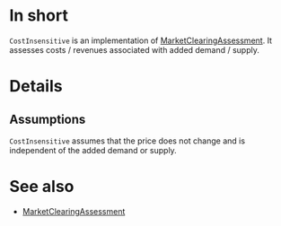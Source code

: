 # In short

`CostInsensitive` is an implementation of [MarketClearingAssessment](./MarketClearingAssessment).
It assesses costs / revenues associated with added demand / supply.

# Details

## Assumptions

`CostInsensitive` assumes that the price does not change and is independent of the added demand or supply.

# See also

* [MarketClearingAssessment](./MarketClearingAssessment)